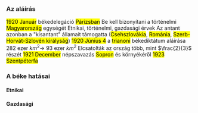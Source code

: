 ### Az aláírás
<mark class="hltr-orange">1920 Január</mark> békedelegáció <mark class="hltr-green">Párizsban</mark>
Be kell bizonyítani a történelmi <mark class="hltr-green">Magyarország</mark> egységét
Etnikai, történelmi, gazdasági érvek
Az antant azonban a "kisantant" államait támogatta (<mark class="hltr-green">Csehszlovákia</mark>, <mark class="hltr-green">Románia</mark>, <mark class="hltr-green">Szerb-Horvát-Szlovén királyság</mark>)
<mark class="hltr-orange">1920 Június 4</mark> a <mark class="hltr-green">trianoni</mark> békediktátum aláírása
282 ezer $km^2\to$ 93 ezer $km^2$
Elcsatolták az ország több, mint $\frac{2}{3}$ részét
<mark class="hltr-orange">1921 December</mark> népszavazás <mark class="hltr-green">Sopron</mark> és környékéről
<mark class="hltr-orange">1923</mark> <mark class="hltr-green">Szentpéterfa</mark>
### A béke hatásai
#### Etnikai
#### Gazdasági